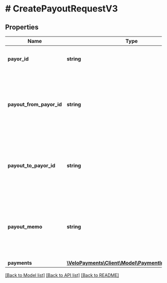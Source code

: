 # # CreatePayoutRequestV3

## Properties

Name | Type | Description | Notes
------------ | ------------- | ------------- | -------------
**payor_id** | **string** | Deprecated in v2.16. Any value supplied here will be ignored. | [optional]
**payout_from_payor_id** | **string** | The id of the payor whose source account(s) will be debited. payoutFromPayorId and payoutToPayorId must be both supplied or both omitted. | [optional]
**payout_to_payor_id** | **string** | The id of the payor whose payees will be paid. payoutFromPayorId and payoutToPayorId must be both supplied or both omitted. | [optional]
**payout_memo** | **string** | Text applied to all payment memos unless specified explicitly on a payment. This should be the reference field on the statement seen by the payee (but not via ACH) | [optional]
**payments** | [**\VeloPayments\Client\Model\PaymentInstructionV3[]**](PaymentInstructionV3.md) |  |

[[Back to Model list]](../../README.md#models) [[Back to API list]](../../README.md#endpoints) [[Back to README]](../../README.md)
